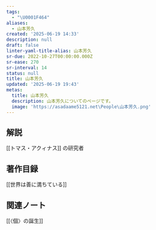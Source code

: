 ```yaml
---
tags:
  - "\U0001F464"
aliases:
  - 山本芳久
created: '2025-06-19 14:33'
description: null
draft: false
linter-yaml-title-alias: 山本芳久
sr-due: 2022-10-27T00:00:00.000Z
sr-ease: 270
sr-interval: 14
status: null
title: 山本芳久
updated: '2025-06-19 19:43'
metas:
  title: 山本芳久
  description: 山本芳久についてのページです。
  image: 'https://asadaame5121.net\People\山本芳久.png'
---
```

## 解説
[[トマス・アクィナス]] の研究者
## 著作目録
[[世界は善に満ちている]]
## 関連ノート
[[〈個〉の誕生]]
